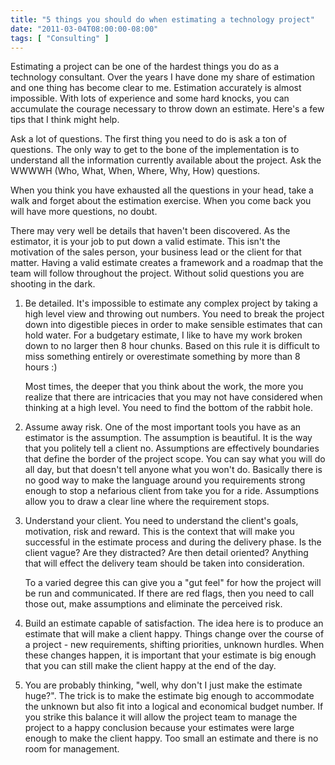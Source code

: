 ```yaml
---
title: "5 things you should do when estimating a technology project"
date: "2011-03-04T08:00:00-08:00"
tags: [ "Consulting" ]
---
```


Estimating a project can be one of the hardest things you do as a technology consultant. Over the years I have done my share of estimation and one thing has become clear to me. Estimation accurately is almost impossible. With lots of experience and some hard knocks, you can accumulate the courage necessary to throw down an estimate. Here's a few tips that I think might help.

Ask a lot of questions. The first thing you need to do is ask a ton of questions. The only way to get to the bone of the implementation is to understand all the information currently available about the project. Ask the WWWWH (Who, What, When, Where, Why, How) questions.

When you think you have exhausted all the questions in your head, take a walk and forget about the estimation exercise. When you come back you will have more questions, no doubt. 

There may very well be details that haven't been discovered. As the estimator, it is your job to put down a valid estimate. This isn't the motivation of the sales person, your business lead or the client for that matter. Having a valid estimate creates a framework and a roadmap that the team will follow throughout the project. Without solid questions you are shooting in the dark.

1. Be detailed. It's impossible to estimate any complex project by taking a high level view and throwing out numbers. You need to break the project down into digestible pieces in order to make sensible estimates that can hold water. For a budgetary estimate, I like to have my work broken down to no larger then 8 hour chunks. Based on this rule it is difficult to miss something entirely or overestimate something by more than 8 hours :)

    Most times, the deeper that you think about the work, the more you realize that there are intricacies that you may not have considered when thinking at a high level. You need to find the bottom of the rabbit hole.

2. Assume away risk. One of the most important tools you have as an estimator is the assumption. The assumption is beautiful. It is the way that you politely tell a client no. Assumptions are effectively boundaries that define the border of the project scope. You can say what you will do all day, but that doesn't tell anyone what you won't do. Basically there is no good way to make the language around you requirements strong enough to stop a nefarious client from take you for a ride. Assumptions allow you to draw a clear line where the requirement stops.

3. Understand your client. You need to understand the client's goals, motivation, risk and reward. This is the context that will make you successful in the estimate process and during the delivery phase. Is the client vague? Are they distracted? Are then detail oriented? Anything that will effect the delivery team should be taken into consideration.

    To a varied degree this can give you a "gut feel" for how the project will be run and communicated. If there are red flags, then you need to call those out, make assumptions and eliminate the perceived risk.

4. Build an estimate capable of satisfaction. The idea here is to produce an estimate that will make a client happy. Things change over the course of a project - new requirements, shifting priorities, unknown hurdles. When these changes happen, it is important that your estimate is big enough that you can still make the client happy at the end of the day.

5. You are probably thinking, "well, why don't I just make the estimate huge?". The trick is to make the estimate big enough to accommodate the unknown but also fit into a logical and economical budget number. If you strike this balance it will allow the project team to manage the project to a happy conclusion because your estimates were large enough to make the client happy. Too small an estimate and there is no room for management.
